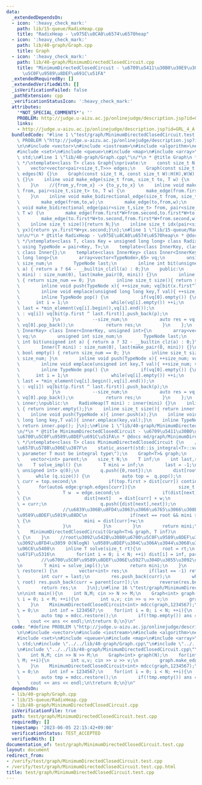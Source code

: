 ```yaml
---
data:
  _extendedDependsOn:
  - icon: ':heavy_check_mark:'
    path: lib/15-queue/RadixHeap.cpp
    title: "RadixHeap - \u975E\u8CA0\u6574\u6570heap"
  - icon: ':heavy_check_mark:'
    path: lib/40-graph/Graph.cpp
    title: Graph
  - icon: ':heavy_check_mark:'
    path: lib/40-graph/MinimumDirectedClosedCircuit.cpp
    title: "MinimumDirectedClosedCircuit - \u6709\u5411\u30B0\u30E9\u30D5\u306E\u6700\
      \u5C0F\u9589\u8DEF\u691C\u51FA"
  _extendedRequiredBy: []
  _extendedVerifiedWith: []
  _isVerificationFailed: false
  _pathExtension: cpp
  _verificationStatusIcon: ':heavy_check_mark:'
  attributes:
    '*NOT_SPECIAL_COMMENTS*': ''
    PROBLEM: http://judge.u-aizu.ac.jp/onlinejudge/description.jsp?id=GRL_4_A
    links:
    - http://judge.u-aizu.ac.jp/onlinejudge/description.jsp?id=GRL_4_A
  bundledCode: "#line 1 \"test/graph/MinimumDirectedClosedCircuit.test.cpp\"\n#define\
    \ PROBLEM \"http://judge.u-aizu.ac.jp/onlinejudge/description.jsp?id=GRL_4_A\"\
    \n\n#include <vector>\n#include <iostream>\n#include <algorithm>\n#include <cassert>\n\
    #include <set>\n#include <queue>\n#include <map>\n#include <array>\n\nusing namespace\
    \ std;\n#line 1 \"lib/40-graph/Graph.cpp\"\n/*\n * @title Graph\n * @docs md/graph/Graph.md\n\
    \ */\ntemplate<class T> class Graph{\nprivate:\n    const size_t N,H,W;\npublic:\n\
    \    vector<vector<pair<size_t,T>>> edges;\n    Graph(const size_t N):H(-1),W(-1),N(N),\
    \ edges(N) {}\n    Graph(const size_t H, const size_t W):H(H),W(W),N(H*W), edges(H*W)\
    \ {}\n    inline void make_edge(size_t from, size_t to, T w) {\n        edges[from].emplace_back(to,w);\n\
    \    }\n    //{from_y,from_x} -> {to_y,to_x} \n    inline void make_edge(pair<size_t,size_t>\
    \ from, pair<size_t,size_t> to, T w) {\n        make_edge(from.first*W+from.second,to.first*W+to.second,w);\n\
    \    }\n    inline void make_bidirectional_edge(size_t from, size_t to, T w) {\n\
    \        make_edge(from,to,w);\n        make_edge(to,from,w);\n    }\n    inline\
    \ void make_bidirectional_edge(pair<size_t,size_t> from, pair<size_t,size_t> to,\
    \ T w) {\n        make_edge(from.first*W+from.second,to.first*W+to.second,w);\n\
    \        make_edge(to.first*W+to.second,from.first*W+from.second,w);\n    }\n\
    \    inline size_t size(){return N;}\n    inline size_t idx(pair<size_t,size_t>\
    \ yx){return yx.first*W+yx.second;}\n};\n#line 1 \"lib/15-queue/RadixHeap.cpp\"\
    \n\n/*\n * @title RadixHeap - \u975E\u8CA0\u6574\u6570heap\n * @docs md/queue/RadixHeap.md\n\
    \ */\ntemplate<class T, class Key = unsigned long long> class RadixHeap{\n   \
    \ using TypeNode = pair<Key, T>;\n    template<class InnerKey, class ZZ=InnerKey>\
    \ class Inner{};\n    template<class InnerKey> class Inner<InnerKey, unsigned\
    \ long long>{\n        array<vector<TypeNode>,65> vq;\n        unsigned long long\
    \ size_num;\n        TypeNode last;\n        inline int bit(unsigned long long\
    \ a) { return a ? 64 - __builtin_clzll(a) : 0;}\n    public:\n        Inner(T\
    \ mini) : size_num(0), last(make_pair(0, mini)) {}\n        inline bool empty()\
    \ { return size_num == 0; }\n        inline size_t size(){ return size_num; }\n\
    \        inline void push(TypeNode x){ ++size_num; vq[bit(x.first^last.first)].push_back(x);}\n\
    \        inline void emplace(unsigned long long key,T val){ ++size_num; vq[bit(key^last.first)].emplace_back(key,val);}\n\
    \        inline TypeNode pop() {\n            if(vq[0].empty()) {\n          \
    \      int i = 1;\n                while(vq[i].empty()) ++i;\n               \
    \ last = *min_element(vq[i].begin(),vq[i].end());\n                for(auto &p\
    \ : vq[i]) vq[bit(p.first ^ last.first)].push_back(p);\n                vq[i].clear();\n\
    \            }\n            --size_num;\n            auto res = vq[0].back();\
    \ vq[0].pop_back();\n            return res;\n        }\n    };\n    template<class\
    \ InnerKey> class Inner<InnerKey, unsigned int>{\n        array<vector<TypeNode>,33>\
    \ vq;\n        unsigned int size_num;\n        TypeNode last;\n        inline\
    \ int bit(unsigned int a) { return a ? 32 - __builtin_clz(a) : 0;}\n    public:\n\
    \        Inner(T mini) : size_num(0), last(make_pair(0, mini)) {}\n        inline\
    \ bool empty() { return size_num == 0; }\n        inline size_t size(){ return\
    \ size_num; }\n        inline void push(TypeNode x){ ++size_num; vq[bit(x.first^last.first)].push_back(x);}\n\
    \        inline void emplace(unsigned int key,T val){ ++size_num; vq[bit(key^last.first)].emplace_back(key,val);}\n\
    \        inline TypeNode pop() {\n            if(vq[0].empty()) {\n          \
    \      int i = 1;\n                while(vq[i].empty()) ++i;\n               \
    \ last = *min_element(vq[i].begin(),vq[i].end());\n                for(auto &p\
    \ : vq[i]) vq[bit(p.first ^ last.first)].push_back(p);\n                vq[i].clear();\n\
    \            }\n            --size_num;\n            auto res = vq[0].back();\
    \ vq[0].pop_back();\n            return res;\n        }\n    };\n    Inner<Key,Key>\
    \ inner;\npublic:\n    RadixHeap(T mini) : inner(mini) {}\n    inline bool empty()\
    \ { return inner.empty();}\n    inline size_t size(){ return inner.size();}\n\
    \    inline void push(TypeNode x){ inner.push(x);}\n    inline void emplace(unsigned\
    \ long long key,T val){ inner.emplace(key,val);}\n    inline TypeNode pop() {\
    \ return inner.pop(); }\n};\n#line 1 \"lib/40-graph/MinimumDirectedClosedCircuit.cpp\"\
    \n/*\n * @title MinimumDirectedClosedCircuit - \u6709\u5411\u30B0\u30E9\u30D5\u306E\
    \u6700\u5C0F\u9589\u8DEF\u691C\u51FA\n * @docs md/graph/MinimumDirectedClosedCircuit.md\n\
    \ */\ntemplate<class T> class MinimumDirectedClosedCircuit {\n    //T\u306F\u6574\
    \u6570\u578B\u306E\u307F\n    static_assert(std::is_integral<T>::value, \"template\
    \ parameter T must be integral type\");\n    Graph<T>& graph;\n    vector<T> dist;\n\
    \    vector<int> parent;\n    size_t N;\n    T inf;\n    int last,root;\nprivate:\n\
    \n    T solve_impl() {\n        T mini = inf;\n        last = -1;\n        RadixHeap<int,\
    \ unsigned int> q(0);\n        q.push({0,root});\n        dist[root] = 0;\n  \
    \      while (q.size()) {\n            auto top =  q.pop();\n            size_t\
    \ curr = top.second;\n            if(top.first > dist[curr]) continue;\n     \
    \       for(auto& edge:graph.edges[curr]){\n                size_t next = edge.first;\n\
    \                T w  = edge.second;\n                if(dist[next] > dist[curr]+w)\
    \ {\n                    dist[next]   = dist[curr] + w;\n                    parent[next]\
    \ = curr;\n                    q.push({dist[next],next});\n                }\n\
    \                //\u6839\u306B\u8FD4\u3063\u3066\u6765\u3066\u308B\u306A\u3089\
    \u9589\u8DEF\u5019\u88DC\n                if(next == root && mini > dist[curr]+w)\
    \ {\n                    mini = dist[curr]+w;\n                    last = curr;\n\
    \                }\n            }\n        }\n        return mini;\n    }\npublic:\n\
    \    MinimumDirectedClosedCircuit(Graph<T>& graph, T inf)\n            : graph(graph),N(graph.size()),dist(graph.size()),parent(graph.size()),inf(inf)\
    \ {\n    }\n    //root\u3092\u542B\u3080\u6700\u5C0F\u9589\u8DEF\u306E\u96C6\u5408\
    \u3092\u8FD4\u3059 O(NlogN) \u9589\u8DEF\u304C\u306A\u3044\u3068\u304D\u306F\u7A7A\
    \u96C6\u5408\n    inline T solve(size_t rt){\n        root = rt;\n        //\u521D\
    \u671F\u5316\n        for(int i = 0; i < N; ++i) dist[i] = inf, parent[i] = -1;\n\
    \        //\u6700\u5C0F\u9589\u8DEF\u306E\u5927\u304D\u3055\u3092\u6C7A\u3081\u308B\
    \n        T mini = solve_impl();\n        return mini;\n    }\n    vector<int>\
    \ restore() {\n        vector<int> res;\n        if(last == -1) return res;\n\
    \        int curr = last;\n        res.push_back(curr);\n        while(curr !=\
    \ root) res.push_back(curr = parent[curr]);\n        reverse(res.begin(),res.end());\n\
    \        return res;\n    }\n};\n#line 16 \"test/graph/MinimumDirectedClosedCircuit.test.cpp\"\
    \n\nint main(){\n    int N,M; cin >> N >> M;\n    Graph<int> graph(N);\n    for(int\
    \ i = 0; i < M; ++i){\n        int u,v; cin >> u >> v;\n        graph.make_edge(u,v,1);\n\
    \    }\n    MinimumDirectedClosedCircuit<int> mdcc(graph,1234567);\n    int ans\
    \ = 0;\n    int inf = 1234567;\n    for(int i = 0; i < N; ++i){\n        mdcc.solve(i);\n\
    \        auto tmp = mdcc.restore();\n        if(!tmp.empty()) ans = 1;\n    }\n\
    \    cout << ans << endl;\n\treturn 0;\n}\n"
  code: "#define PROBLEM \"http://judge.u-aizu.ac.jp/onlinejudge/description.jsp?id=GRL_4_A\"\
    \n\n#include <vector>\n#include <iostream>\n#include <algorithm>\n#include <cassert>\n\
    #include <set>\n#include <queue>\n#include <map>\n#include <array>\n\nusing namespace\
    \ std;\n#include \"../../lib/40-graph/Graph.cpp\"\n#include \"../../lib/15-queue/RadixHeap.cpp\"\
    \n#include \"../../lib/40-graph/MinimumDirectedClosedCircuit.cpp\"\n\nint main(){\n\
    \    int N,M; cin >> N >> M;\n    Graph<int> graph(N);\n    for(int i = 0; i <\
    \ M; ++i){\n        int u,v; cin >> u >> v;\n        graph.make_edge(u,v,1);\n\
    \    }\n    MinimumDirectedClosedCircuit<int> mdcc(graph,1234567);\n    int ans\
    \ = 0;\n    int inf = 1234567;\n    for(int i = 0; i < N; ++i){\n        mdcc.solve(i);\n\
    \        auto tmp = mdcc.restore();\n        if(!tmp.empty()) ans = 1;\n    }\n\
    \    cout << ans << endl;\n\treturn 0;\n}\n"
  dependsOn:
  - lib/40-graph/Graph.cpp
  - lib/15-queue/RadixHeap.cpp
  - lib/40-graph/MinimumDirectedClosedCircuit.cpp
  isVerificationFile: true
  path: test/graph/MinimumDirectedClosedCircuit.test.cpp
  requiredBy: []
  timestamp: '2023-06-05 22:15:42+09:00'
  verificationStatus: TEST_ACCEPTED
  verifiedWith: []
documentation_of: test/graph/MinimumDirectedClosedCircuit.test.cpp
layout: document
redirect_from:
- /verify/test/graph/MinimumDirectedClosedCircuit.test.cpp
- /verify/test/graph/MinimumDirectedClosedCircuit.test.cpp.html
title: test/graph/MinimumDirectedClosedCircuit.test.cpp
---
```

